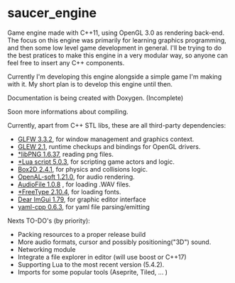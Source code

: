 # saucer_engine
Game engine made with C++11, using OpenGL 3.0 as rendering back-end.
The focus on this engine was primarily for learning graphics programming, and then some low level game development in general. I'll be trying to do the best pratices to make this engine in a very modular way, so anyone can feel free to insert any C++ components.

Currently I'm developing this engine alongside a simple game I'm making with it. My short plan is to develop this engine until then.

Documentation is being created with Doxygen. (Incomplete)

Soon more informations about compiling.
 
Currently, apart from C++ STL libs, these are all third-party dependencies:
- [GLFW 3.3.2](https://github.com/glfw/glfw/tree/3.3.2), for window management and graphics context.
- [GLEW 2.1](https://github.com/nigels-com/glew/tree/glew-2.1.0), runtime checkups and bindings for OpenGL drivers.
- [*libPNG 1.6.37](http://www.libpng.org/pub/png/libpng.html), reading png files.
- [*Lua script 5.0.3](https://www.lua.org/home.html), for scripting game actors and logic.
- [Box2D 2.4.1](https://github.com/erincatto/box2d/tree/v2.4.1), for physics and collisions logic.
- [OpenAL-soft 1.21.0](https://github.com/kcat/openal-soft/tree/openal-soft-1.21.0), for audio rendering.
- [AudioFile 1.0.8](https://github.com/adamstark/AudioFile/tree/1.0.8) , for loading .WAV files.
- [*FreeType 2.10.4](https://www.freetype.org/index.html), for loading fonts.
- [Dear ImGui 1.79](https://github.com/ocornut/imgui/tree/v1.79), for graphic editor interface
- [yaml-cpp 0.6.3](https://github.com/jbeder/yaml-cpp/tree/yaml-cpp-0.6.3), for yaml file parsing/emitting

Nexts TO-DO's (by priority):
- Packing resources to a proper release build
- More audio formats, cursor and possibly positioning("3D") sound.
- Networking module
- Integrate a file explorer in editor (will use boost or C++17) 
- Supporting Lua to the most recent version (5.4.2).
- Imports for some popular tools (Aseprite, Tiled, ... )
